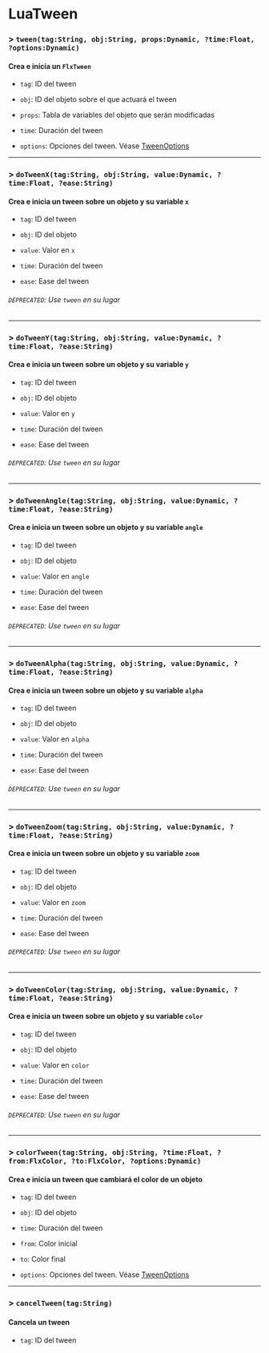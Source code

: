 # LuaTween

### > `tween(tag:String, obj:String, props:Dynamic, ?time:Float, ?options:Dynamic)`

#### Crea e inicia un `FlxTween` 

- `tag`: ID del tween 

- `obj`: ID del objeto sobre el que actuará el tween 

- `props`: Tabla de variables del objeto que serán modificadas 

- `time`: Duración del tween 

- `options`: Opciones del tween. Véase [TweenOptions](https://api.haxeflixel.com/flixel/tweens/TweenOptions.html) 

---

### > `doTweenX(tag:String, obj:String, value:Dynamic, ?time:Float, ?ease:String)`

#### Crea e inicia un tween sobre un objeto y su variable `x` 

- `tag`: ID del tween 

- `obj`: ID del objeto 

- `value`: Valor en `x` 

- `time`: Duración del tween 

- `ease`: Ease del tween 

###### `DEPRECATED`: Use `tween` en su lugar 

---

### > `doTweenY(tag:String, obj:String, value:Dynamic, ?time:Float, ?ease:String)`

#### Crea e inicia un tween sobre un objeto y su variable `y` 

- `tag`: ID del tween 

- `obj`: ID del objeto 

- `value`: Valor en `y` 

- `time`: Duración del tween 

- `ease`: Ease del tween 

###### `DEPRECATED`: Use `tween` en su lugar 

---

### > `doTweenAngle(tag:String, obj:String, value:Dynamic, ?time:Float, ?ease:String)`

#### Crea e inicia un tween sobre un objeto y su variable `angle` 

- `tag`: ID del tween 

- `obj`: ID del objeto 

- `value`: Valor en `angle` 

- `time`: Duración del tween 

- `ease`: Ease del tween 

###### `DEPRECATED`: Use `tween` en su lugar 

---

### > `doTweenAlpha(tag:String, obj:String, value:Dynamic, ?time:Float, ?ease:String)`

#### Crea e inicia un tween sobre un objeto y su variable `alpha` 

- `tag`: ID del tween 

- `obj`: ID del objeto 

- `value`: Valor en `alpha` 

- `time`: Duración del tween 

- `ease`: Ease del tween 

###### `DEPRECATED`: Use `tween` en su lugar 

---

### > `doTweenZoom(tag:String, obj:String, value:Dynamic, ?time:Float, ?ease:String)`

#### Crea e inicia un tween sobre un objeto y su variable `zoom` 

- `tag`: ID del tween 

- `obj`: ID del objeto 

- `value`: Valor en `zoom` 

- `time`: Duración del tween 

- `ease`: Ease del tween 

###### `DEPRECATED`: Use `tween` en su lugar 

---

### > `doTweenColor(tag:String, obj:String, value:Dynamic, ?time:Float, ?ease:String)`

#### Crea e inicia un tween sobre un objeto y su variable `color` 

- `tag`: ID del tween 

- `obj`: ID del objeto 

- `value`: Valor en `color` 

- `time`: Duración del tween 

- `ease`: Ease del tween 

###### `DEPRECATED`: Use `tween` en su lugar 

---

### > `colorTween(tag:String, obj:String, ?time:Float, ?from:FlxColor, ?to:FlxColor, ?options:Dynamic)`

#### Crea e inicia un tween que cambiará el color de un objeto 

- `tag`: ID del tween 

- `obj`: ID del objeto 

- `time`: Duración del tween 

- `from`: Color inicial 

- `to`: Color final 

- `options`: Opciones del tween. Véase [TweenOptions](https://api.haxeflixel.com/flixel/tweens/TweenOptions.html) 

---

### > `cancelTween(tag:String)`

#### Cancela un tween 

- `tag`: ID del tween 


